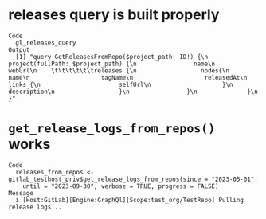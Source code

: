 # releases query is built properly

    Code
      gl_releases_query
    Output
      [1] "query GetReleasesFromRepo($project_path: ID!) {\n              project(fullPath: $project_path) {\n                name\n                webUrl\n    \t\t\t\t\t\treleases {\n                  nodes{\n                    name\n                    tagName\n                    releasedAt\n                    links {\n                      selfUrl\n                    }\n                    description\n                  }\n                }\n              }\n          }"

# `get_release_logs_from_repos()` works

    Code
      releases_from_repos <- gitlab_testhost_priv$get_release_logs_from_repos(since = "2023-05-01",
        until = "2023-09-30", verbose = TRUE, progress = FALSE)
    Message
      i [Host:GitLab][Engine:GraphQl][Scope:test_org/TestRepo] Pulling release logs...

